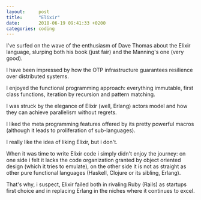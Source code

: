 ```yaml
---
layout:     post
title:      "Elixir"
date:       2018-06-19 09:41:33 +0200
categories: coding
---
```


I've surfed on the wave of the enthusiasm of Dave Thomas about the Elixir language, slurping both his book (just fair) and the Manning's one (very good).

I have been impressed by how the OTP infrastructure guarantees resilience over distributed systems.

I enjoyed the functional programming approach: everything immutable, first class functions, iteration by recursion and pattern matching.

I was struck by the elegance of Elixir (well, Erlang) actors model and how they can achieve parallelism without regrets.

I liked the meta programming features offered by its pretty powerful macros (although it leads to proliferation of sub-languages).

I really like the idea of liking Elixir, but i don't.

When it was time to write Elixir code i simply didn't enjoy the journey: on one side i felt it lacks the code organization granted by object oriented design (which it tries to emulate), on the other side it is not as straight as other pure functional languages (Haskell, Clojure or its sibling, Erlang).

That's why, i suspect, Elixir failed both in rivaling Ruby (Rails) as startups first choice and in replacing Erlang in the niches where it continues to excel.
